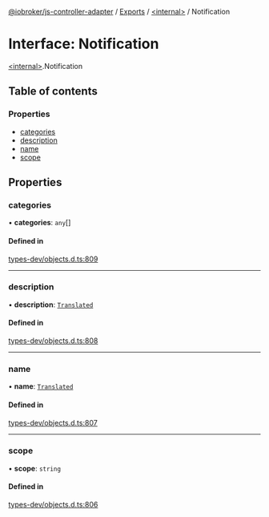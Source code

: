 [@iobroker/js-controller-adapter](../README.md) / [Exports](../modules.md) / [\<internal\>](../modules/internal_.md) / Notification

# Interface: Notification

[\<internal\>](../modules/internal_.md).Notification

## Table of contents

### Properties

- [categories](internal_.Notification.md#categories)
- [description](internal_.Notification.md#description)
- [name](internal_.Notification.md#name)
- [scope](internal_.Notification.md#scope)

## Properties

### categories

• **categories**: `any`[]

#### Defined in

[types-dev/objects.d.ts:809](https://github.com/ioBroker/ioBroker.js-controller/blob/70007768/packages/types-dev/objects.d.ts#L809)

___

### description

• **description**: [`Translated`](../modules/internal_.md#translated)

#### Defined in

[types-dev/objects.d.ts:808](https://github.com/ioBroker/ioBroker.js-controller/blob/70007768/packages/types-dev/objects.d.ts#L808)

___

### name

• **name**: [`Translated`](../modules/internal_.md#translated)

#### Defined in

[types-dev/objects.d.ts:807](https://github.com/ioBroker/ioBroker.js-controller/blob/70007768/packages/types-dev/objects.d.ts#L807)

___

### scope

• **scope**: `string`

#### Defined in

[types-dev/objects.d.ts:806](https://github.com/ioBroker/ioBroker.js-controller/blob/70007768/packages/types-dev/objects.d.ts#L806)
